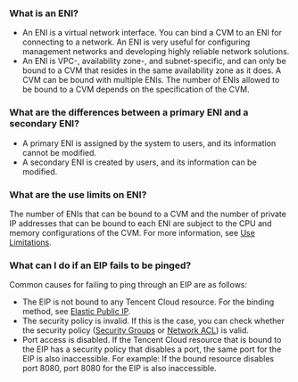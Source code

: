 ### What is an ENI?
- An ENI is a virtual network interface. You can bind a CVM to an ENI for connecting to a network. An ENI is very useful for configuring management networks and developing highly reliable network solutions.
- An ENI is VPC-, availability zone-, and subnet-specific, and can only be bound to a CVM that resides in the same availability zone as it does. A CVM can be bound with multiple ENIs. The number of ENIs allowed to be bound to a CVM depends on the specification of the CVM.

### What are the differences between a primary ENI and a secondary ENI?
- A primary ENI is assigned by the system to users, and its information cannot be modified.
- A secondary ENI is created by users, and its information can be modified.

### What are the use limits on ENI?
The number of ENIs that can be bound to a CVM and the number of private IP addresses that can be bound to each ENI are subject to the CPU and memory configurations of the CVM. For more information, see [Use Limitations](http://intl.cloud.tencent.com/document/product/576/18527).

### What can I do if an EIP fails to be pinged?
Common causes for failing to ping through an EIP are as follows:

- The EIP is not bound to any Tencent Cloud resource. For the binding method, see [Elastic Public IP](https://intl.cloud.tencent.com/document/product/213/16586).
- The security policy is invalid. If this is the case, you can check whether the security policy ([Security Groups](http://intl.cloud.tencent.com/document/product/213/12452) or [Network ACL](http://intl.cloud.tencent.com/document/product/215/5132)) is valid.
- Port access is disabled. If the Tencent Cloud resource that is bound to the EIP has a security policy that disables a port, the same port for the EIP is also inaccessible. For example: If the bound resource disables port 8080, port 8080 for the EIP is also inaccessible.
